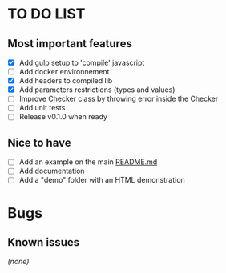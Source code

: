 # TO DO LIST

## Most important features

- [x] Add gulp setup to 'compile' javascript
- [ ] Add docker environnement
- [x] Add headers to compiled lib 
- [x] Add parameters restrictions (types and values)
- [ ] Improve Checker class by throwing error inside the Checker
- [ ] Add unit tests
- [ ] Release v0.1.0 when ready

## Nice to have

- [ ] Add an example on the main [README.md](../README.md)
- [ ] Add documentation
- [ ] Add a "demo" folder with an HTML demonstration

# Bugs

## Known issues

*(none)*


